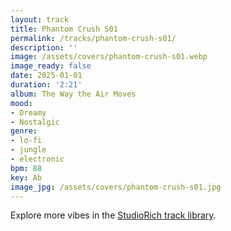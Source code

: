 ```yaml
---
layout: track
title: Phantom Crush S01
permalink: /tracks/phantom-crush-s01/
description: ''
image: /assets/covers/phantom-crush-s01.webp
image_ready: false
date: 2025-01-01
duration: '2:21'
album: The Way the Air Moves
mood:
- Dreamy
- Nostalgic
genre:
- lo-fi
- jungle
- electronic
bpm: 88
key: Ab
image_jpg: /assets/covers/phantom-crush-s01.jpg
---
```


Explore more vibes in the [StudioRich track library](/tracks/).
